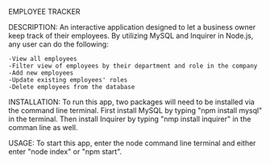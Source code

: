 EMPLOYEE TRACKER

DESCRIPTION:
An interactive application designed to let a business owner keep track of their employees. By utilizing MySQL and Inquirer in Node.js, any user can do the following:

    -View all employees
    -Filter view of employees by their department and role in the company
    -Add new employees
    -Update existing employees' roles
    -Delete employees from the database

INSTALLATION:
To run this app, two packages will need to be installed via the command line terminal. First install MySQL by typing "npm install mysql" in the terminal. Then install Inquirer by typing "nmp install inquirer" in the comman line as well.

USAGE:
To start this app, enter the node command line terminal and either enter "node index" or "npm start".
